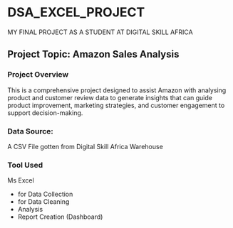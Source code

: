 # DSA_EXCEL_PROJECT

MY FINAL PROJECT AS A STUDENT AT DIGITAL SKILL AFRICA


## Project Topic: Amazon Sales Analysis

### Project Overview
This is a comprehensive project designed to assist Amazon with analysing product and customer review data to generate insights that can guide product improvement, marketing strategies, and customer engagement to support decision-making.

### Data Source:
A CSV File gotten from Digital Skill Africa Warehouse

### Tool Used
Ms Excel 
- for Data Collection
- for Data Cleaning
- Analysis
- Report Creation (Dashboard)



